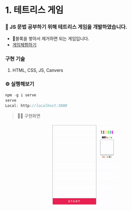 # 1. 테트리스 게임

### 🧱 JS 문법 공부하기 위해 테트리스 게임을 개발하였습니다.

- 🧱블록을 쌓아서 제거하면 되는 게임입니다.
- [게임체험하기](https://dnr14.github.io/tetris)

### 구현 기술

1.  HTML, CSS, JS, Canvers

### ⚙ 실행해보기

```js
npm -g i serve
serve
Local: http://localhost:3000
```

> 👨‍💻 구현화면

<div align=center>
  <img src=./images/tetris.gif />
</div>
